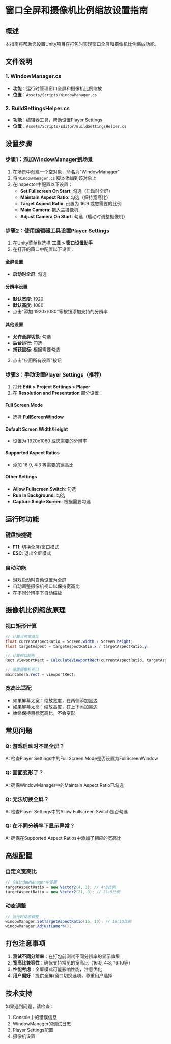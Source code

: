 # 窗口全屏和摄像机比例缩放设置指南


## 概述

本指南将帮助您设置Unity项目在打包时实现窗口全屏和摄像机比例缩放功能。

## 文件说明

### 1. WindowManager.cs
- **功能**：运行时管理窗口全屏和摄像机比例缩放
- **位置**：`Assets/Scripts/WindowManager.cs`

### 2. BuildSettingsHelper.cs
- **功能**：编辑器工具，帮助设置Player Settings
- **位置**：`Assets/Scripts/Editor/BuildSettingsHelper.cs`

## 设置步骤

### 步骤1：添加WindowManager到场景

1. 在场景中创建一个空对象，命名为"WindowManager"
2. 将 `WindowManager.cs` 脚本添加到该对象上
3. 在Inspector中配置以下设置：
   - **Set Fullscreen On Start**: 勾选（启动时全屏）
   - **Maintain Aspect Ratio**: 勾选（保持宽高比）
   - **Target Aspect Ratio**: 设置为 16:9 或您需要的比例
   - **Main Camera**: 拖入主摄像机
   - **Adjust Camera On Start**: 勾选（启动时调整摄像机）

### 步骤2：使用编辑器工具设置Player Settings

1. 在Unity菜单栏选择 **工具 > 窗口设置助手**
2. 在打开的窗口中配置以下设置：

#### 全屏设置
- **启动时全屏**: 勾选

#### 分辨率设置
- **默认宽度**: 1920
- **默认高度**: 1080
- 点击"添加 1920x1080"等按钮添加支持的分辨率

#### 其他设置
- **允许全屏切换**: 勾选
- **后台运行**: 勾选
- **捕获鼠标**: 根据需要勾选

3. 点击"应用所有设置"按钮

### 步骤3：手动设置Player Settings（推荐）

1. 打开 **Edit > Project Settings > Player**
2. 在 **Resolution and Presentation** 部分设置：

#### Full Screen Mode
- 选择 **FullScreenWindow**

#### Default Screen Width/Height
- 设置为 1920x1080 或您需要的分辨率

#### Supported Aspect Ratios
- 添加 16:9, 4:3 等需要的宽高比

#### Other Settings
- **Allow Fullscreen Switch**: 勾选
- **Run In Background**: 勾选
- **Capture Single Screen**: 根据需要勾选

## 运行时功能

### 键盘快捷键
- **F11**: 切换全屏/窗口模式
- **ESC**: 退出全屏模式

### 自动功能
- 游戏启动时自动设置为全屏
- 自动调整摄像机视口以保持宽高比
- 在不同分辨率下自动缩放

## 摄像机比例缩放原理

### 视口矩形计算
```csharp
// 计算当前宽高比
float currentAspectRatio = Screen.width / Screen.height;
float targetAspect = targetAspectRatio.x / targetAspectRatio.y;

// 计算视口矩形
Rect viewportRect = CalculateViewportRect(currentAspectRatio, targetAspect);

// 设置摄像机视口
mainCamera.rect = viewportRect;
```

### 宽高比适配
- 如果屏幕太宽：缩放宽度，在两侧添加黑边
- 如果屏幕太高：缩放高度，在上下添加黑边
- 始终保持目标宽高比，不会变形

## 常见问题

### Q: 游戏启动时不是全屏？
A: 检查Player Settings中的Full Screen Mode是否设置为FullScreenWindow

### Q: 画面变形了？
A: 确保WindowManager中的Maintain Aspect Ratio已勾选

### Q: 无法切换全屏？
A: 检查Player Settings中的Allow Fullscreen Switch是否勾选

### Q: 在不同分辨率下显示异常？
A: 确保在Supported Aspect Ratios中添加了相应的宽高比

## 高级配置

### 自定义宽高比
```csharp
// 在WindowManager中设置
targetAspectRatio = new Vector2(4, 3); // 4:3比例
targetAspectRatio = new Vector2(21, 9); // 21:9比例
```

### 动态调整
```csharp
// 运行时动态调整
windowManager.SetTargetAspectRatio(16, 10); // 16:10比例
windowManager.AdjustCamera();
```

## 打包注意事项

1. **测试不同分辨率**：在打包前测试不同分辨率的显示效果
2. **宽高比兼容性**：确保支持常见的宽高比（16:9, 4:3, 16:10等）
3. **性能考虑**：全屏模式可能影响性能，注意优化
4. **用户偏好**：提供全屏/窗口切换选项，尊重用户选择

## 技术支持

如果遇到问题，请检查：
1. Console中的错误信息
2. WindowManager的调试日志
3. Player Settings配置
4. 摄像机设置
